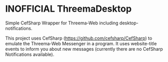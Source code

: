 # INOFFICIAL ThreemaDesktop
Simple CefSharp Wrapper for Threema-Web including desktop-notifications.

This project uses CefSharp (https://github.com/cefsharp/CefSharp) to emulate the Threema-Web Messenger in a program.
It uses website-title events to inform you about new messages (currently there are no CefSharp Notifications available). 
